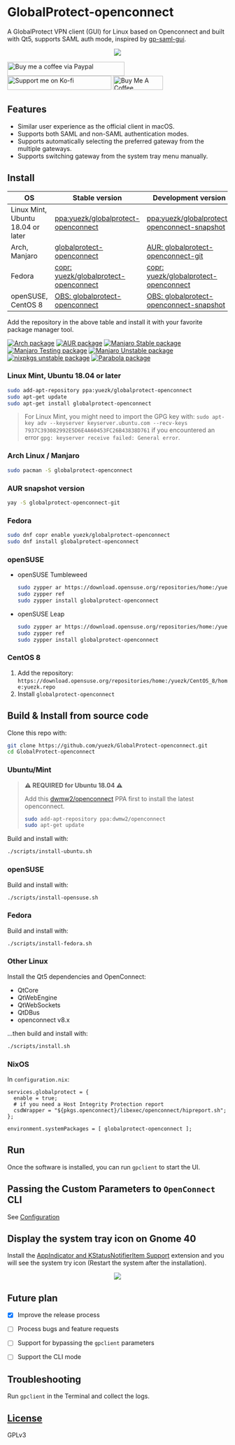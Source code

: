 # GlobalProtect-openconnect
A GlobalProtect VPN client (GUI) for Linux based on Openconnect and built with Qt5, supports SAML auth mode, inspired by [gp-saml-gui](https://github.com/dlenski/gp-saml-gui).

<p align="center">
  <img src="https://user-images.githubusercontent.com/3297602/133869036-5c02b0d9-c2d9-4f87-8c81-e44f68cfd6ac.png">
</p>

<a href="https://paypal.me/zongkun" target="_blank"><img src="https://cdn.jsdelivr.net/gh/everdrone/coolbadge@5ea5937cabca5ecbfc45d6b30592bd81f219bc8d/badges/Paypal/Coffee/Blue/Small.png" alt="Buy me a coffee via Paypal" style="height: 32px; width: 268px;" ></a>
<a href="https://ko-fi.com/M4M75PYKZ" target="_blank"><img src="https://ko-fi.com/img/githubbutton_sm.svg" alt="Support me on Ko-fi" style="height: 32px; width: 238px;"></a>
<a href="https://www.buymeacoffee.com/yuezk" target="_blank"><img src="https://cdn.buymeacoffee.com/buttons/v2/default-yellow.png" alt="Buy Me A Coffee" style="height: 32px; width: 114px;" ></a>


## Features

- Similar user experience as the official client in macOS.
- Supports both SAML and non-SAML authentication modes.
- Supports automatically selecting the preferred gateway from the multiple gateways.
- Supports switching gateway from the system tray menu manually.


## Install

|OS|Stable version | Development version|
|---|--------------|--------------------|
|Linux Mint, Ubuntu 18.04 or later|[ppa:yuezk/globalprotect-openconnect](https://launchpad.net/~yuezk/+archive/ubuntu/globalprotect-openconnect)|[ppa:yuezk/globalprotect-openconnect-snapshot](https://launchpad.net/~yuezk/+archive/ubuntu/globalprotect-openconnect-snapshot)|
|Arch, Manjaro|[globalprotect-openconnect](https://archlinux.org/packages/community/x86_64/globalprotect-openconnect/)|[AUR: globalprotect-openconnect-git](https://aur.archlinux.org/packages/globalprotect-openconnect-git/)|
|Fedora|[copr: yuezk/globalprotect-openconnect](https://copr.fedorainfracloud.org/coprs/yuezk/globalprotect-openconnect/)|[copr: yuezk/globalprotect-openconnect](https://copr.fedorainfracloud.org/coprs/yuezk/globalprotect-openconnect/)|
|openSUSE, CentOS 8|[OBS: globalprotect-openconnect](https://build.opensuse.org/package/show/home:yuezk/globalprotect-openconnect)|[OBS: globalprotect-openconnect-snapshot](https://build.opensuse.org/package/show/home:yuezk/globalprotect-openconnect-snapshot)|

Add the repository in the above table and install it with your favorite package manager tool.

[![Arch package](https://repology.org/badge/version-for-repo/arch/globalprotect-openconnect.svg)](https://repology.org/project/globalprotect-openconnect/versions)
[![AUR package](https://repology.org/badge/version-for-repo/aur/globalprotect-openconnect.svg)](https://repology.org/project/globalprotect-openconnect/versions)
[![Manjaro Stable package](https://repology.org/badge/version-for-repo/manjaro_stable/globalprotect-openconnect.svg)](https://repology.org/project/globalprotect-openconnect/versions)
[![Manjaro Testing package](https://repology.org/badge/version-for-repo/manjaro_testing/globalprotect-openconnect.svg)](https://repology.org/project/globalprotect-openconnect/versions)
[![Manjaro Unstable package](https://repology.org/badge/version-for-repo/manjaro_unstable/globalprotect-openconnect.svg)](https://repology.org/project/globalprotect-openconnect/versions)
[![nixpkgs unstable package](https://repology.org/badge/version-for-repo/nix_unstable/globalprotect-openconnect.svg)](https://repology.org/project/globalprotect-openconnect/versions)
[![Parabola package](https://repology.org/badge/version-for-repo/parabola/globalprotect-openconnect.svg)](https://repology.org/project/globalprotect-openconnect/versions)

### Linux Mint, Ubuntu 18.04 or later

```sh
sudo add-apt-repository ppa:yuezk/globalprotect-openconnect
sudo apt-get update
sudo apt-get install globalprotect-openconnect
```

> For Linux Mint, you might need to import the GPG key with: `sudo apt-key adv --keyserver keyserver.ubuntu.com --recv-keys 7937C393082992E5D6E4A60453FC26B43838D761` if you encountered an error `gpg: keyserver receive failed: General error`.

### Arch Linux / Manjaro

```sh
sudo pacman -S globalprotect-openconnect
```

### AUR snapshot version

```sh
yay -S globalprotect-openconnect-git
```

### Fedora

```sh
sudo dnf copr enable yuezk/globalprotect-openconnect
sudo dnf install globalprotect-openconnect
```

### openSUSE

- openSUSE Tumbleweed
  ```sh
  sudo zypper ar https://download.opensuse.org/repositories/home:/yuezk/openSUSE_Tumbleweed/home:yuezk.repo
  sudo zypper ref
  sudo zypper install globalprotect-openconnect
  ```

- openSUSE Leap

  ```sh
  sudo zypper ar https://download.opensuse.org/repositories/home:/yuezk/openSUSE_Leap_15.2/home:yuezk.repo
  sudo zypper ref
  sudo zypper install globalprotect-openconnect
  ```
### CentOS 8

1. Add the repository: `https://download.opensuse.org/repositories/home:/yuezk/CentOS_8/home:yuezk.repo`
1. Install `globalprotect-openconnect`


## Build & Install from source code

Clone this repo with:

```sh
git clone https://github.com/yuezk/GlobalProtect-openconnect.git
cd GlobalProtect-openconnect
```

### Ubuntu/Mint

> **⚠️ REQUIRED for Ubuntu 18.04 ⚠️**
>
> Add this [dwmw2/openconnect](https://launchpad.net/~dwmw2/+archive/ubuntu/openconnect) PPA first to install the latest openconnect.
>
> ```sh
> sudo add-apt-repository ppa:dwmw2/openconnect
> sudo apt-get update
> ```

Build and install with:

```sh
./scripts/install-ubuntu.sh
```
### openSUSE

Build and install with:

```sh
./scripts/install-opensuse.sh
```

### Fedora

Build and install with:

```sh
./scripts/install-fedora.sh
```

### Other Linux

Install the Qt5 dependencies and OpenConnect:

- QtCore
- QtWebEngine
- QtWebSockets
- QtDBus
- openconnect v8.x

...then build and install with:

```sh
./scripts/install.sh
```


### NixOS
  In `configuration.nix`:

  ```
  services.globalprotect = {
    enable = true;
    # if you need a Host Integrity Protection report
    csdWrapper = "${pkgs.openconnect}/libexec/openconnect/hipreport.sh";
  };

  environment.systemPackages = [ globalprotect-openconnect ];
  ```

## Run

Once the software is installed, you can run `gpclient` to start the UI.

## Passing the Custom Parameters to `OpenConnect` CLI

See [Configuration](https://github.com/yuezk/GlobalProtect-openconnect/wiki/Configuration)

## Display the system tray icon on Gnome 40

Install the [AppIndicator and KStatusNotifierItem Support](https://extensions.gnome.org/extension/615/appindicator-support/) extension and you will see the system try icon (Restart the system after the installation).

<p align="center">
  <img src="https://user-images.githubusercontent.com/3297602/130831022-b93492fd-46dd-4a8e-94a4-13b5747120b7.png" />
<p>



## Future plan

- [x] Improve the release process
- [ ] Process bugs and feature requests
- [ ] Support for bypassing the `gpclient` parameters
- [ ] Support the CLI mode


## Troubleshooting

Run `gpclient` in the Terminal and collect the logs.

## [License](./LICENSE)
GPLv3
